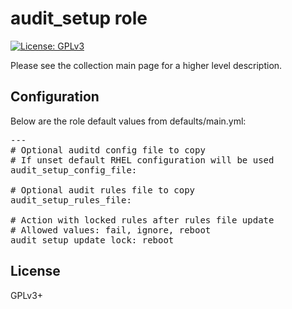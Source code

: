 # audit_setup role

[![License: GPLv3](https://img.shields.io/badge/license-GPLv3-brightgreen.svg)](https://www.gnu.org/licenses/gpl-3.0)

Please see the collection main page for a higher level description.

## Configuration

Below are the role default values from defaults/main.yml:

<pre>
---
# Optional auditd config file to copy
# If unset default RHEL configuration will be used
audit_setup_config_file:

# Optional audit rules file to copy
audit_setup_rules_file:

# Action with locked rules after rules file update
# Allowed values: fail, ignore, reboot
audit_setup_update_lock: reboot
</pre>

## License

GPLv3+
